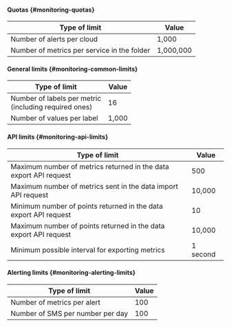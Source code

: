 #### Quotas {#monitoring-quotas}
Type of limit | Value
----- | -----
Number of alerts per cloud | 1,000
Number of metrics per service in the folder | 1,000,000

#### General limits {#monitoring-common-limits}
Type of limit | Value
----- | -----
Number of labels per metric<br/>(including required ones) | 16
Number of values per label | 1,000

#### API limits {#monitoring-api-limits}
Type of limit | Value
----- | -----
Maximum number of metrics returned in the data export API request | 500
Maximum number of metrics sent in the data import API request | 10,000
Minimum number of points returned in the data export API request | 10
Maximum number of points returned in the data export API request | 10,000
Minimum possible interval for exporting metrics | 1 second

#### Alerting limits {#monitoring-alerting-limits}
Type of limit | Value
----- | -----
Number of metrics per alert | 100
Number of SMS per number per day | 100
